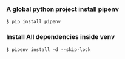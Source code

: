 

### A global python project install pipenv

    $ pip install pipenv

### Install All dependencies inside venv

    $ pipenv install -d --skip-lock